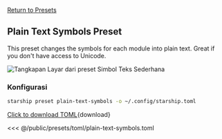 [Return to Presets](./#plain-text-symbols)

## Plain Text Symbols Preset

This preset changes the symbols for each module into plain text. Great if you don't have access to Unicode.

![Tangkapan Layar dari preset Simbol Teks Sederhana](/presets/img/plain-text-symbols.png)

### Konfigurasi

```sh
starship preset plain-text-symbols -o ~/.config/starship.toml
```

[Click to download TOML](/presets/toml/plain-text-symbols.toml){download}

<<< @/public/presets/toml/plain-text-symbols.toml
